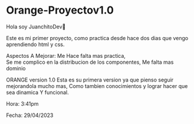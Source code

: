 # Orange-Proyectov1.0
Hola soy JuanchitoDev🦖


Este es mi primer proyecto, como practica desde hace dos dias que vengo aprendiendo html y css.

Aspectos A Mejorar:	
Me Hace falta mas practica, 	
Se me complico en la distribucion de los componentes,
Me falta mas dominio



ORANGE version 1.0
Esta es su primera version ya que pienso seguir mejorandola mucho mas,  Como tambien conocimientos  y lograr hacer que sea dinamica Y funcional.


Hora: 3:41pm

Fecha: 29/04/2023





